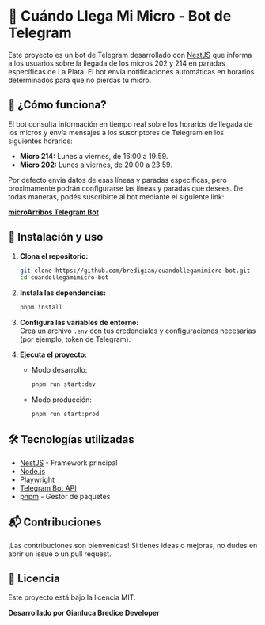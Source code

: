 # 🚌 Cuándo Llega Mi Micro - Bot de Telegram

Este proyecto es un bot de Telegram desarrollado con [NestJS](https://nestjs.com/) que informa a los usuarios sobre la llegada de los micros 202 y 214 en paradas específicas de La Plata. El bot envía notificaciones automáticas en horarios determinados para que no pierdas tu micro.

## 🚦 ¿Cómo funciona?

El bot consulta información en tiempo real sobre los horarios de llegada de los micros y envía mensajes a los suscriptores de Telegram en los siguientes horarios:

- **Micro 214:** Lunes a viernes, de 16:00 a 19:59.
- **Micro 202:** Lunes a viernes, de 20:00 a 23:59.

Por defecto envia datos de esas líneas y paradas especificas, pero proximamente podrán configurarse las líneas y paradas que desees. De todas maneras, podés suscribirte al bot mediante el siguiente link: 

**[microArribos Telegram Bot](https://t.me/MicroArribosBot)**

## 🚀 Instalación y uso

1. **Clona el repositorio:**

   ```bash
   git clone https://github.com/bredigian/cuandollegamimicro-bot.git
   cd cuandollegamimicro-bot
   ```

2. **Instala las dependencias:**

   ```bash
   pnpm install
   ```

3. **Configura las variables de entorno:**  
   Crea un archivo `.env` con tus credenciales y configuraciones necesarias (por ejemplo, token de Telegram).

4. **Ejecuta el proyecto:**

   - Modo desarrollo:
     ```bash
     pnpm run start:dev
     ```
   - Modo producción:
     ```bash
     pnpm run start:prod
     ```

## 🛠️ Tecnologías utilizadas

- [NestJS](https://nestjs.com/) - Framework principal
- [Node.js](https://nodejs.org/)
- [Playwright](https://playwright.dev/)
- [Telegram Bot API](https://core.telegram.org/bots/api)
- [pnpm](https://pnpm.io/) - Gestor de paquetes

## 📬 Contribuciones

¡Las contribuciones son bienvenidas! Si tienes ideas o mejoras, no dudes en abrir un issue o un pull request.

## 📄 Licencia

Este proyecto está bajo la licencia MIT.



**Desarrollado por Gianluca Bredice Developer**  